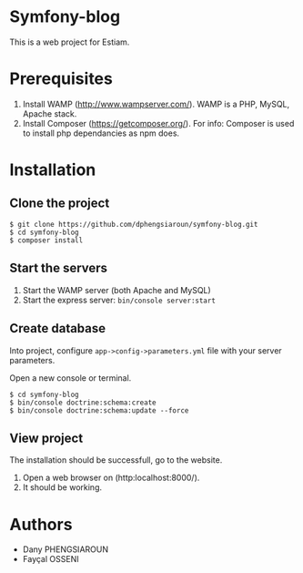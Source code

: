 # Symfony-blog

This is a web project for Estiam.

# Prerequisites

1. Install WAMP (http://www.wampserver.com/). WAMP is a PHP, MySQL, Apache stack.
2. Install Composer (https://getcomposer.org/). For info: Composer is used to install php dependancies as npm does.


# Installation

## Clone the project

```
$ git clone https://github.com/dphengsiaroun/symfony-blog.git
$ cd symfony-blog
$ composer install
```

## Start the servers

1. Start the WAMP server (both Apache and MySQL)
2. Start the express server: `bin/console server:start`

## Create database

Into project, configure `app->config->parameters.yml` file with your server parameters.

Open a new console or terminal.
```
$ cd symfony-blog
$ bin/console doctrine:schema:create
$ bin/console doctrine:schema:update --force
```

## View project

The installation should be successfull, go to the website.

1. Open a web browser on (http:localhost:8000/).
2. It should be working.

# Authors

- Dany PHENGSIAROUN
- Fayçal OSSENI
